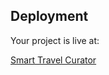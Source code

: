 



## Deployment

Your project is live at:

[Smart Travel Curator](https://smartertravelcurator.netlify.app/)

